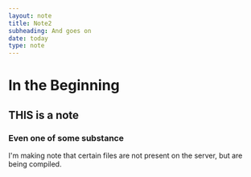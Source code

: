 ```yaml
---
layout: note
title: Note2
subheading: And goes on
date: today
type: note
---
```

# In the Beginning
## THIS is a note
### Even one of some substance

I'm making note that certain files are not present on the server, but are being compiled.
